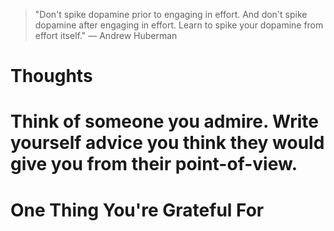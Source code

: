 
> \"Don't spike dopamine prior to engaging in effort. And don't spike dopamine after engaging in effort. Learn to spike your dopamine from effort itself.\" — Andrew Huberman

# Thoughts

# Think of someone you admire. Write yourself advice you think they would give you from their point-of-view.

# One Thing You're Grateful For

